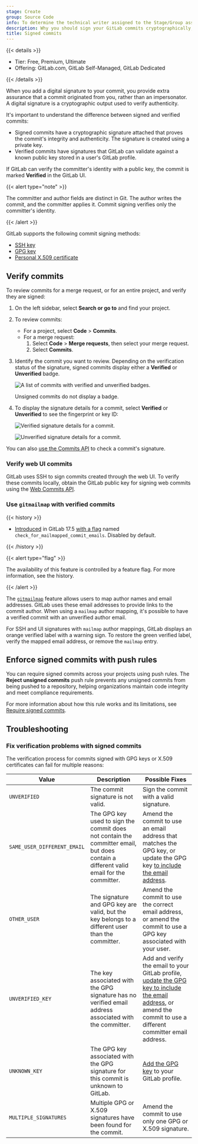```yaml
---
stage: Create
group: Source Code
info: To determine the technical writer assigned to the Stage/Group associated with this page, see https://handbook.gitlab.com/handbook/product/ux/technical-writing/#assignments
description: Why you should sign your GitLab commits cryptographically, and how to verify signed commits.
title: Signed commits
---
```


{{< details >}}

- Tier: Free, Premium, Ultimate
- Offering: GitLab.com, GitLab Self-Managed, GitLab Dedicated

{{< /details >}}

When you add a digital signature to your commit, you provide extra assurance that a commit
originated from you, rather than an impersonator. A digital signature is a cryptographic output
used to verify authenticity.

It's important to understand the difference between signed and verified commits:

- Signed commits have a cryptographic signature attached that proves the commit's
  integrity and authenticity. The signature is created using a private key.
- Verified commits have signatures that GitLab can validate against a known public key
  stored in a user's GitLab profile.

If GitLab can verify the committer's identity with a public key, the commit is
marked **Verified** in the GitLab UI.

{{< alert type="note" >}}

The committer and author fields are distinct in Git. The author writes the commit, and the committer
applies it. Commit signing verifies only the committer's identity.

{{< /alert >}}

GitLab supports the following commit signing methods:

- [SSH key](ssh.md)
- [GPG key](gpg.md)
- [Personal X.509 certificate](x509.md)

## Verify commits

To review commits for a merge request, or for an entire project, and verify they are signed:

1. On the left sidebar, select **Search or go to** and find your project.
1. To review commits:
   - For a project, select **Code** > **Commits**.
   - For a merge request:
     1. Select **Code** > **Merge requests**, then select your merge request.
     1. Select **Commits**.
1. Identify the commit you want to review. Depending on the verification status of the signature,
   signed commits display either a **Verified** or **Unverified** badge.

   ![A list of commits with verified and unverified badges.](img/project_signed_and_unsigned_commits_v17_4.png)

   Unsigned commits do not display a badge.

1. To display the signature details for a commit, select **Verified** or **Unverified** to see
   the fingerprint or key ID:

   ![Verified signature details for a commit.](img/project_signed_commit_verified_signature_v17_4.png)

   ![Unverified signature details for a commit.](img/project_signed_commit_unverified_signature_v17_4.png)

You can also [use the Commits API](../../../../api/commits.md#get-commit-signature)
to check a commit's signature.

### Verify web UI commits

GitLab uses SSH to sign commits created through the web UI.
To verify these commits locally, obtain the GitLab public key for signing web commits
using the [Web Commits API](../../../../api/web_commits.md#get-public-signing-key).

### Use `gitmailmap` with verified commits

{{< history >}}

- [Introduced](https://gitlab.com/gitlab-org/gitlab/-/issues/425042) in GitLab 17.5 [with a flag](../../../../administration/feature_flags/_index.md) named `check_for_mailmapped_commit_emails`. Disabled by default.

{{< /history >}}

{{< alert type="flag" >}}

The availability of this feature is controlled by a feature flag.
For more information, see the history.

{{< /alert >}}

The [`gitmailmap`](https://git-scm.com/docs/gitmailmap) feature allows users to map author names and email addresses.
GitLab uses these email addresses to provide links to the commit author.
When using a `mailmap` author mapping, it's possible to have a verified commit with an unverified author email.

For SSH and UI signatures with `mailmap` author mappings, GitLab displays an orange verified label with a warning sign.
To restore the green verified label, verify the mapped email address, or remove the `mailmap` entry.

## Enforce signed commits with push rules

You can require signed commits across your projects using push rules.
The **Reject unsigned commits** push rule prevents any unsigned commits from being pushed
to a repository, helping organizations maintain code integrity and meet compliance requirements.

For more information about how this rule works and its limitations, see [Require signed commits](../push_rules.md#require-signed-commits).

## Troubleshooting

### Fix verification problems with signed commits

The verification process for commits signed with GPG keys or X.509 certificates
can fail for multiple reasons:

| Value                       | Description | Possible Fixes |
|-----------------------------|-------------|----------------|
| `UNVERIFIED`                | The commit signature is not valid. | Sign the commit with a valid signature. |
| `SAME_USER_DIFFERENT_EMAIL` | The GPG key used to sign the commit does not contain the committer email, but does contain a different valid email for the committer. | Amend the commit to use an email address that matches the GPG key, or update the GPG key [to include the email address](https://security.stackexchange.com/a/261468). |
| `OTHER_USER`                | The signature and GPG key are valid, but the key belongs to a different user than the committer. | Amend the commit to use the correct email address, or amend the commit to use a GPG key associated with your user. |
| `UNVERIFIED_KEY`            | The key associated with the GPG signature has no verified email address associated with the committer. | Add and verify the email to your GitLab profile, [update the GPG key to include the email address](https://security.stackexchange.com/a/261468), or amend the commit to use a different committer email address. |
| `UNKNOWN_KEY`               | The GPG key associated with the GPG signature for this commit is unknown to GitLab. | [Add the GPG key](gpg.md#add-a-gpg-key-to-your-account) to your GitLab profile. |
| `MULTIPLE_SIGNATURES`       | Multiple GPG or X.509 signatures have been found for the commit. | Amend the commit to use only one GPG or X.509 signature. |
